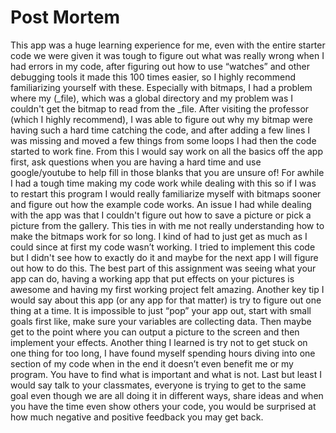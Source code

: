 # Post Mortem
 This app was a huge learning experience for me, even with the entire starter code we were given it was tough to figure out what was really wrong when I had errors in my code, after figuring out how to use “watches” and other debugging tools it made this 100 times easier, so I highly recommend familiarizing yourself with these. Especially with bitmaps, I had a problem where my (_file), which was a global directory and my problem was I couldn't get the bitmap to read from the _file. After visiting the professor (which I highly recommend), I was able to figure out why my bitmap were having such a hard time catching the code, and after adding a few lines I was missing and moved a few things from some loops I had then the code started to work fine. From this I would say work on all the basics off the app first, ask questions when you are having a hard time and use google/youtube to help fill in those blanks that you are unsure of! For awhile I had a tough time making my code work while dealing with this so if I was to restart this program I would really familiarize myself with bitmaps sooner and figure out how the example code works. An issue I had while dealing with the app was that I couldn't figure out how to save a picture or pick a picture from the gallery. This ties in with me not really understanding how to make the bitmaps work for so long. I kind of had to just get as much as I could since at first my code wasn’t working. I tried to implement this code but I didn't see how to exactly do it and maybe for the next app I will figure out how to do this. The best part of this assignment was seeing what your app can do, having a working app that put effects on your pictures is awesome and having my first working project felt amazing. Another key tip I would say about this app (or any app for that matter) is try to figure out one thing at a time. It is impossible to just “pop” your app out, start with small goals first like, make sure your variables are collecting data. Then maybe get to the point where you can output a picture to the screen and then implement your effects. Another thing I learned is try not to get stuck on one thing for too long, I have found myself spending hours diving into one section of my code when in the end it doesn’t even benefit me or my program. You have to find what is important and what is not.   Last but least I would say talk to your classmates, everyone is trying to get to the same goal even though we are all doing it in different ways, share ideas and when you have the time even show others your code, you would be surprised at how much negative and positive feedback you may get back. 



